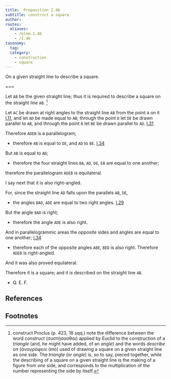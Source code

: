 ```yaml
---
title:  Proposition I.46
subtitle: construct a square
author:
routes:
  aliases:
    - /elem.1.46
    - /I.46
taxonomy:
  tag:
  category:
    - construction
    - square
---
```


On a given straight line to describe a square.

===

Let `AB` be the given straight line; thus it is required to describe a square on the straight line `AB`. [^I.46:1]

Let `AC` be drawn at right angles to the straight line `AB` from the point `A` on it [I.11], and let `AD` be made equal to `AB`; through the point `D` let `DE` be drawn parallel to `AB`, and through the point `B` let `BE` be drawn parallel to `AD`. [I.31] <pb n="348"/>

Therefore `ADEB` is a parallelogram; 

- therefore `AB` is equal to `DE`, and `AD` to `BE`. [I.34]

But `AB` is equal to `AD`; 

- therefore the four straight lines `BA`, `AD`, `DE`, `EB` are equal to one another;

therefore the parallelogram `ADEB` is equilateral.

I say next that it is also right-angled.

For, since the straight line `AD` falls upon the parallels `AB`, `DE`, 

- the angles `BAD`, `ADE` are equal to two right angles. [I.29]

But the angle `BAD` is right; 

- therefore the angle `ADE` is also right.

And in parallelogrammic areas the opposite sides and angles are equal to one another; [I.34] 

- therefore each of the opposite angles `ABE`, `BED` is also right. Therefore `ADEB` is right-angled.

And it was also proved equilateral. 

Therefore it is a square; and it is described on the straight line `AB`.

- Q. E. F.

## References

[I.11]: /elem.1.11 "Book 1 - Proposition 11"
[I.31]: /elem.1.31 "Book 1 - Proposition 31"
[I.34]: /elem.1.34 "Book 1 - Proposition 34"
[I.29]: /elem.1.29 "Book 1 - Proposition 29"

## Footnotes

[^I.46:1]: construct
    Proclus (<xref n="Proc. p. 423, 18" from="ROOT" to="DITTO">p. 423, 18 sqq.</xref>) note the difference between the word <em>construct</em> (<foreign lang="greek">συστἡσασθαι</foreign>) applied by Euclid to the construction of a <em>triangle</em> (and, he might have added, of an <em>angle</em>) and the words <em>describe on</em> (<foreign lang="greek">ἀναγράφειν ἀπό</foreign>) used of drawing a square on a given straight line as one side. The <em>triangle</em> (or <em>angle</em>) is, so to say, pieced together, while the describing of a square on a given straight line is the making of a figure <quote>from</quote> <em>one</em> side, and corresponds to the multiplication of the number representing the side by itself.

